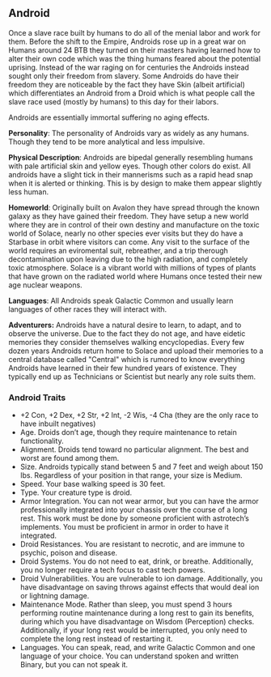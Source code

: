 ## Android
Once a slave race built by humans to do all of the menial labor and work for them. Before the shift to the Empire, Androids rose up in a great war on Humans around 24 BTB they turned on their masters having learned how to alter their own code which was the thing humans feared about the potential uprising. Instead of the war raging on for centuries the Androids instead sought only their freedom from slavery. Some Androids do have their freedom they are noticeable by the fact they have Skin (albeit artificial) which differentiates an Android from a Droid which is what people call the slave race used (mostly by humans) to this day for their labors.  

Androids are essentially immortal suffering no aging effects. 

**Personality**: The personality of Androids vary as widely as any humans. Though they tend to be more analytical and less impulsive.

**Physical Description**: Androids are bipedal generally resembling humans with pale artificial skin and yellow eyes. Though other colors do exist. All androids have a slight tick in their mannerisms such as a rapid head snap when it is alerted or thinking. This is by design to make them appear slightly less human.

**Homeworld**: Originally built on Avalon they have spread through the known galaxy as they have gained their freedom. They have setup a new world where they are in control of their own destiny and manufacture on the toxic world of Solace, nearly no other species ever visits but they do have a Starbase in orbit where visitors can come. Any visit to the surface of the world requires an eviromental suit, rebreather, and a trip therough decontamination upon leaving due to the high radiation, and completely toxic atmosphere. Solace is a vibrant world with millions of types of plants that have grown on the radiated world where Humans once tested their new age nuclear weapons.

**Languages**: All Androids speak Galactic Common and usually learn languages of other races they will interact with.

**Adventurers:** Androids have a natural desire to learn, to adapt, and to observe the universe. Due to the fact they do not age, and have eidetic memories they consider themselves walking encyclopedias. Every few dozen years Androids return home to Solace and upload their memories to a central database called "Central" which is rumored to know everything Androids have learned in their few hundred years of existence. They typically end up as Technicians or Scientist but nearly any role suits them.

### Android Traits
- +2 Con,  +2 Dex, +2 Str, +2 Int, -2 Wis, -4 Cha (they are the only race to have inbuilt negatives)
- Age. Droids don’t age, though they require maintenance to retain functionality.
- Alignment. Droids tend toward no particular alignment. The best and worst are found among them.
- Size. Androids typically stand between 5 and 7 feet and weigh about 150 lbs. Regardless of your position in that range, your size is Medium.
- Speed. Your base walking speed is 30 feet.
- Type. Your creature type is droid.
- Armor Integration. You can not wear armor, but you can have the armor professionally integrated into your chassis over the course of a long rest. This work must be done by someone proficient with astrotech’s implements. You must be proficient in armor in order to have it integrated.
- Droid Resistances. You are resistant to necrotic, and are immune to psychic, poison and disease.
- Droid Systems. You do not need to eat, drink, or breathe. Additionally, you no longer require a tech focus to cast tech powers.
- Droid Vulnerabilities. You are vulnerable to ion damage. Additionally, you have disadvantage on saving throws against effects that would deal ion or lightning damage.
- Maintenance Mode. Rather than sleep, you must spend 3 hours performing routine maintenance during a long rest to gain its benefits, during which you have disadvantage on Wisdom (Perception) checks. Additionally, if your long rest would be interrupted, you only need to complete the long rest instead of restarting it.
- Languages. You can speak, read, and write Galactic Common and one language of your choice. You can understand spoken and written Binary, but you can not speak it.